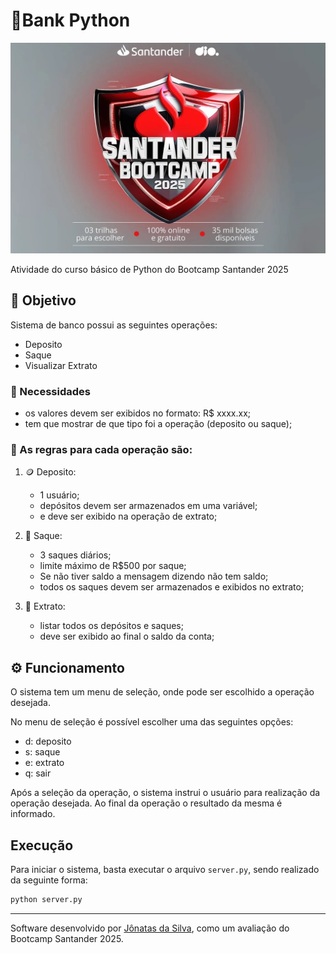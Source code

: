 # 🏦Bank Python

![alt text](image-1.png)

Atividade do curso básico de Python do Bootcamp Santander 2025

## 🧭 Objetivo

Sistema de banco possui as seguintes operações:

- Deposito
- Saque
- Visualizar Extrato

### 📑 Necessidades

- os valores devem ser exibidos no formato: R$ xxxx.xx;
- tem que mostrar de que tipo foi a operação (deposito ou saque);

### 📇 As regras para cada operação são:

1. 🪙 Deposito:

   - 1 usuário;
   - depósitos devem ser armazenados em uma variável;
   - e deve ser exibido na operação de extrato;

2. 💸 Saque:

   - 3 saques diários;
   - limite máximo de R$500 por saque;
   - Se não tiver saldo a mensagem dizendo não tem saldo;
   - todos os saques devem ser armazenados e exibidos no extrato;

3. 🧾 Extrato:
   - listar todos os depósitos e saques;
   - deve ser exibido ao final o saldo da conta;

## ⚙️ Funcionamento

O sistema tem um menu de seleção, onde pode ser escolhido a operação desejada.

No menu de seleção é possível escolher uma das seguintes opções:

- d: deposito
- s: saque
- e: extrato
- q: sair

Após a seleção da operação, o sistema instrui o usuário para realização da operação desejada. Ao final da operação o resultado da mesma é informado.

## Execução

Para iniciar o sistema, basta executar o arquivo `server.py`, sendo realizado da seguinte forma:

```bash
python server.py
```

---

Software desenvolvido por [Jônatas da Silva](https://github.com/jonatas-silva), como um avaliação do Bootcamp Santander 2025.
